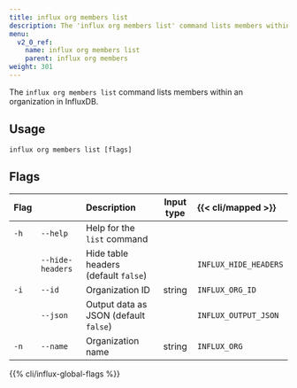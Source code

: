 ```yaml
---
title: influx org members list
description: The 'influx org members list' command lists members within an organization in InfluxDB.
menu:
  v2_0_ref:
    name: influx org members list
    parent: influx org members
weight: 301
---
```


The `influx org members list` command lists members within an organization in InfluxDB.

## Usage
```
influx org members list [flags]
```

## Flags
| Flag |                  | Description                           | Input type  | {{< cli/mapped >}}    |
|:---- |:---              |:-----------                           |:----------: |:------------------    |
| `-h` | `--help`         | Help for the `list` command           |             |                       |
|      | `--hide-headers` | Hide table headers (default `false`)  |             | `INFLUX_HIDE_HEADERS` |
| `-i` | `--id`           | Organization ID                       | string      | `INFLUX_ORG_ID`       |
|      | `--json`         | Output data as JSON (default `false`) |             | `INFLUX_OUTPUT_JSON`  |
| `-n` | `--name`         | Organization name                     | string      | `INFLUX_ORG`          |

{{% cli/influx-global-flags %}}
